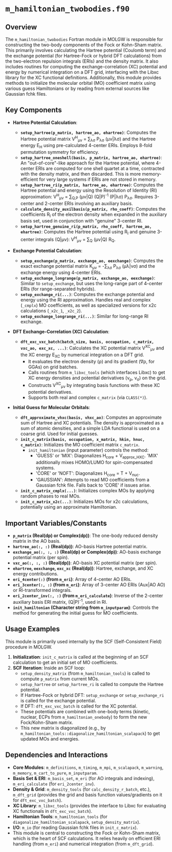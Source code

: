 # `m_hamiltonian_twobodies.f90`

## Overview

The `m_hamiltonian_twobodies` Fortran module in MOLGW is responsible for constructing the two-body components of the Fock or Kohn-Sham matrix. This primarily involves calculating the Hartree potential (Coulomb term) and the exchange potential (for Hartree-Fock or hybrid DFT calculations) from the two-electron repulsion integrals (ERIs) and the density matrix. It also includes routines for computing the exchange-correlation (XC) potential and energy by numerical integration on a DFT grid, interfacing with the Libxc library for the XC functional definitions. Additionally, this module provides methods to initialize the molecular orbital (MO) coefficient matrix using various guess Hamiltonians or by reading from external sources like Gaussian fchk files.

## Key Components

*   **Hartree Potential Calculation**:
    *   **`setup_hartree(p_matrix, hartree_ao, ehartree)`**: Computes the Hartree potential matrix V<sup>H</sup><sub>&mu;&nu;</sub> = &sum;<sub>&lambda;&sigma;</sub> P<sub>&lambda;&sigma;</sub> (&mu;&nu;|&lambda;&sigma;) and the Hartree energy E<sub>H</sub> using pre-calculated 4-center ERIs. Employs 8-fold permutation symmetry for efficiency.
    *   **`setup_hartree_oneshell(basis, p_matrix, hartree_ao, ehartree)`**: An "out-of-core"-like approach for the Hartree potential, where 4-center ERIs are computed for one shell quartet at a time, contracted with the density matrix, and then discarded. This is more memory-efficient for very large systems if ERIs are not stored in memory.
    *   **`setup_hartree_ri(p_matrix, hartree_ao, ehartree)`**: Computes the Hartree potential and energy using the Resolution of Identity (RI) approximation: V<sup>H</sup><sub>&mu;&nu;</sub> = &sum;<sub>Q,P</sub> (&mu;&nu;|Q) (Q|P)<sup>-1</sup> (P|&lambda;&sigma;) P<sub>&lambda;&sigma;</sub>. Requires 3-center and 2-center ERIs involving an auxiliary basis.
    *   **`calculate_density_auxilbasis(p_matrix, rho_coeff)`**: Computes the coefficients R<sub>I</sub> of the electron density when expanded in the auxiliary basis set, used in conjunction with "genuine" 3-center RI.
    *   **`setup_hartree_genuine_ri(p_matrix, rho_coeff, hartree_ao, ehartree)`**: Computes the Hartree potential using R<sub>I</sub> and genuine 3-center integrals (Q|&mu;&nu;): V<sup>H</sup><sub>&mu;&nu;</sub> = &sum;<sub>Q</sub> (&mu;&nu;|Q) R<sub>Q</sub>.

*   **Exchange Potential Calculation**:
    *   **`setup_exchange(p_matrix, exchange_ao, eexchange)`**: Computes the exact exchange potential matrix K<sub>&mu;&nu;</sub> = -&sum;<sub>&lambda;&sigma;</sub> P<sub>&lambda;&sigma;</sub> (&mu;&lambda;|&nu;&sigma;) and the exchange energy using 4-center ERIs.
    *   **`setup_exchange_longrange(p_matrix, exchange_ao, eexchange)`**: Similar to `setup_exchange`, but uses the long-range part of 4-center ERIs (for range-separated hybrids).
    *   **`setup_exchange_ri(...)`**: Computes the exchange potential and energy using the RI approximation. Handles real and complex (`_cmplx`) MO coefficients, as well as specialized versions for x2c calculations (`_x2c_1`, `_x2c_2`).
    *   **`setup_exchange_longrange_ri(...)`**: Similar for long-range RI exchange.

*   **DFT Exchange-Correlation (XC) Calculation**:
    *   **`dft_exc_vxc_batch(batch_size, basis, occupation, c_matrix, vxc_ao, exc_xc, ...)`**: Calculates the XC potential matrix V<sup>XC</sup><sub>&mu;&nu;</sub> and the XC energy E<sub>XC</sub> by numerical integration on a DFT grid.
        *   It evaluates the electron density (&rho;) and its gradient (&nabla;&rho;, for GGAs) on grid batches.
        *   Calls routines from `m_libxc_tools` (which interfaces Libxc) to get XC energy densities and potential derivatives (v<sub>&rho;</sub>, v<sub>&sigma;</sub>) on the grid.
        *   Constructs V<sup>XC</sup><sub>&mu;&nu;</sub> by integrating basis functions with these XC potential derivatives.
        *   Supports both real and complex `c_matrix` (via `CLASS(*)`).

*   **Initial Guess for Molecular Orbitals**:
    *   **`dft_approximate_vhxc(basis, vhxc_ao)`**: Computes an approximate sum of Hartree and XC potentials. The density is approximated as a sum of atomic densities, and a simple LDA functional is used on a coarse grid. Used for initial guesses.
    *   **`init_c_matrix(basis, occupation, x_matrix, hkin, hnuc, c_matrix)`**: Initializes the MO coefficient matrix `c_matrix`.
        *   `init_hamiltonian` (input parameter) controls the method:
            *   'GUESS' or 'MIX': Diagonalizes H<sub>core</sub> + V<sub>approx_HXC</sub>. 'MIX' additionally mixes HOMO/LUMO for spin-compensated systems.
            *   'CORE' or 'NOFT': Diagonalizes H<sub>core</sub> = T + V<sub>nuc</sub>.
            *   'GAUSSIAN': Attempts to read MO coefficients from a Gaussian fchk file. Falls back to 'CORE' if issues arise.
    *   **`init_c_matrix_cmplx(...)`**: Initializes complex MOs by applying random phases to real MOs.
    *   **`init_c_matrix_x2c(...)`**: Initializes MOs for x2c calculations, potentially using an approximate Hamiltonian.

## Important Variables/Constants

*   **`p_matrix` (Real(dp) or Complex(dp))**: The one-body reduced density matrix in the AO basis.
*   **`hartree_ao(:, :)` (Real(dp))**: AO-basis Hartree potential matrix.
*   **`exchange_ao(:, :, :)` (Real(dp) or Complex(dp))**: AO-basis exchange potential matrix (per spin).
*   **`vxc_ao(:, :, :)` (Real(dp))**: AO-basis XC potential matrix (per spin).
*   **`ehartree`, `eexchange`, `exc_xc` (Real(dp))**: Hartree, exchange, and XC energy contributions.
*   **`eri_4center(:)` (from `m_eri`)**: Array of 4-center AO ERIs.
*   **`eri_3center(:, :)` (from `m_eri`)**: Array of 3-center AO ERIs (Aux|AO AO) or RI-transformed integrals.
*   **`eri_2center_inv(:, :)` (from `m_eri_calculate`)**: Inverse of the 2-center auxiliary basis ERI matrix, (Q|P)<sup>-1</sup>, used in RI.
*   **`init_hamiltonian` (Character string from `m_inputparam`)**: Controls the method for generating the initial guess for MO coefficients.

## Usage Examples

This module is primarily used internally by the SCF (Self-Consistent Field) procedure in MOLGW.
1.  **Initialization**: `init_c_matrix` is called at the beginning of an SCF calculation to get an initial set of MO coefficients.
2.  **SCF Iteration**: Inside an SCF loop:
    *   `setup_density_matrix` (from `m_hamiltonian_tools`) is called to compute `p_matrix` from current MOs.
    *   `setup_hartree` or `setup_hartree_ri` is called to compute the Hartree potential.
    *   If Hartree-Fock or hybrid DFT: `setup_exchange` or `setup_exchange_ri` is called for the exchange potential.
    *   If DFT: `dft_exc_vxc_batch` is called for the XC potential.
    *   These potentials are combined with one-body terms (kinetic, nuclear, ECPs from `m_hamiltonian_onebody`) to form the new Fock/Kohn-Sham matrix.
    *   This new matrix is diagonalized (e.g., by `m_hamiltonian_tools::diagonalize_hamiltonian_scalapack`) to get updated MOs and energies.

## Dependencies and Interactions

*   **Core Modules**: `m_definitions`, `m_timing`, `m_mpi`, `m_scalapack`, `m_warning`, `m_memory`, `m_cart_to_pure`, `m_inputparam`.
*   **Basis Set & ERI**: `m_basis_set`, `m_eri` (for AO integrals and indexing), `m_eri_calculate` (for `eri_2center_inv`).
*   **Density & Grid**: `m_density_tools` (for `calc_density_r_batch`, etc.), `m_dft_grid` (provides the grid and basis function values/gradients on it for `dft_exc_vxc_batch`).
*   **XC Library**: `m_libxc_tools` (provides the interface to Libxc for evaluating XC functionals in `dft_exc_vxc_batch`).
*   **Hamiltonian Tools**: `m_hamiltonian_tools` (for `diagonalize_hamiltonian_scalapack`, `setup_density_matrix`).
*   **I/O**: `m_io` (for reading Gaussian fchk files in `init_c_matrix`).
*   This module is central to constructing the Fock or Kohn-Sham matrix, which is the heart of SCF calculations. It relies heavily on efficient ERI handling (from `m_eri`) and numerical integration (from `m_dft_grid`).
```

